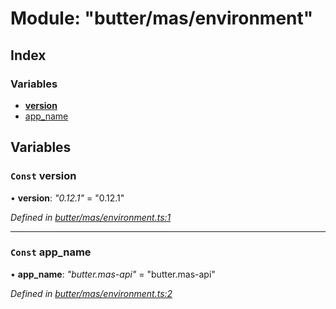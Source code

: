 
# Module: "butter/mas/environment"

## Index

### Variables

* [__version__](_butter_mas_environment_.md#const-__version__)
* [app_name](_butter_mas_environment_.md#const-app_name)

## Variables

### `Const` __version__

• **__version__**: *"0.12.1"* = "0.12.1"

*Defined in [butter/mas/environment.ts:1](https://github.com/butter-robotics/Butter.MAS.JavascriptAPI/blob/9120d4c/butter/mas/environment.ts#L1)*

___

### `Const` app_name

• **app_name**: *"butter.mas-api"* = "butter.mas-api"

*Defined in [butter/mas/environment.ts:2](https://github.com/butter-robotics/Butter.MAS.JavascriptAPI/blob/9120d4c/butter/mas/environment.ts#L2)*
